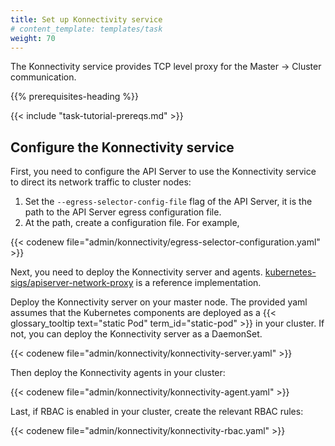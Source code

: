 ```yaml
---
title: Set up Konnectivity service
# content_template: templates/task
weight: 70
---
```


<!-- overview -->

The Konnectivity service provides TCP level proxy for the Master → Cluster
communication.



{{% prerequisites-heading %}}


{{< include "task-tutorial-prereqs.md" >}}



<!-- steps -->

## Configure the Konnectivity service

First, you need to configure the API Server to use the Konnectivity service
to direct its network traffic to cluster nodes:

1. Set the `--egress-selector-config-file` flag of the API Server, it is the
path to the API Server egress configuration file.
1. At the path, create a configuration file. For example,

{{< codenew file="admin/konnectivity/egress-selector-configuration.yaml" >}}

Next, you need to deploy the Konnectivity server and agents.
[kubernetes-sigs/apiserver-network-proxy](https://github.com/kubernetes-sigs/apiserver-network-proxy)
is a reference implementation.

Deploy the Konnectivity server on your master node. The provided yaml assumes
that the Kubernetes components are deployed as a {{< glossary_tooltip text="static Pod"
term_id="static-pod" >}} in your cluster. If not, you can deploy the Konnectivity
server as a DaemonSet.

{{< codenew file="admin/konnectivity/konnectivity-server.yaml" >}}

Then deploy the Konnectivity agents in your cluster:

{{< codenew file="admin/konnectivity/konnectivity-agent.yaml" >}}

Last, if RBAC is enabled in your cluster, create the relevant RBAC rules:

{{< codenew file="admin/konnectivity/konnectivity-rbac.yaml" >}}

